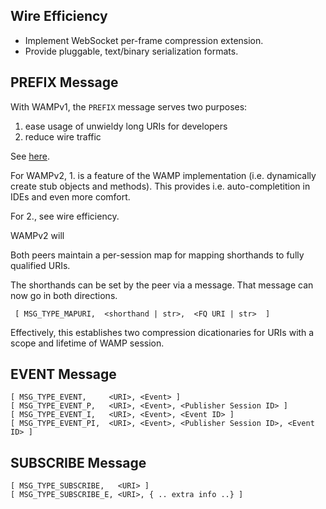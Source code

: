 


Wire Efficiency
---------------

  * Implement WebSocket per-frame compression extension.
  * Provide pluggable, text/binary serialization formats.


PREFIX Message
--------------

With WAMPv1, the `PREFIX` message serves two purposes:

 1. ease usage of unwieldy long URIs for developers
 2. reduce wire traffic

See [here](http://wamp.ws/spec#prefix_message).

For WAMPv2, 1. is a feature of the WAMP implementation (i.e. dynamically create stub objects and methods). This provides i.e. auto-completition in IDEs and even more comfort.

For 2., see wire efficiency.

WAMPv2 will 

Both peers maintain a per-session map for mapping shorthands to fully qualified URIs.

The shorthands can be set by the peer via a message. That message can now go in both directions.

     [ MSG_TYPE_MAPURI,  <shorthand | str>,  <FQ URI | str>  ]

Effectively, this establishes two compression dicationaries for URIs with a scope and lifetime of WAMP session.


EVENT Message
-------------

    [ MSG_TYPE_EVENT,     <URI>, <Event> ]
    [ MSG_TYPE_EVENT_P,   <URI>, <Event>, <Publisher Session ID> ]
    [ MSG_TYPE_EVENT_I,   <URI>, <Event>, <Event ID> ]
    [ MSG_TYPE_EVENT_PI,  <URI>, <Event>, <Publisher Session ID>, <Event ID> ]


SUBSCRIBE Message
-----------------

    [ MSG_TYPE_SUBSCRIBE,   <URI> ]
    [ MSG_TYPE_SUBSCRIBE_E, <URI>, { .. extra info ..} ]

